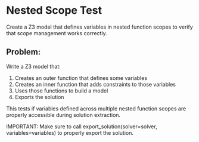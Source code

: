 # Nested Scope Test

Create a Z3 model that defines variables in nested function scopes to verify that scope management works correctly.

## Problem:

Write a Z3 model that:
1. Creates an outer function that defines some variables
2. Creates an inner function that adds constraints to those variables
3. Uses those functions to build a model
4. Exports the solution

This tests if variables defined across multiple nested function scopes are properly accessible during solution extraction.

IMPORTANT: Make sure to call export_solution(solver=solver, variables=variables) to properly export the solution. 